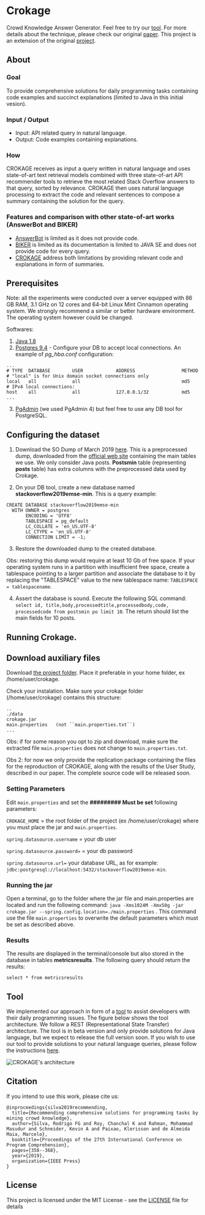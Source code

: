 # Crokage
Crowd Knowledge Answer Generator. Feel free to try our [tool](http://isel.ufu.br:9000/). For more details about the technique, please check our original [paper](https://dl.acm.org/citation.cfm?id=3339130). This project is an extension of the original [project](https://github.com/muldon/CROKAGE-replication-package).

## About

### Goal
To provide comprehensive solutions for daily programming tasks containing code examples and succinct explanations (limited to Java in this initial vesion). 

### Input / Output
- Input: API related query in natural language.
- Output: Code examples containing explanations.  

### How
CROKAGE receives as input a query written in natural language and uses state-of-art text retrieval models combined with three state-of-art API recommender tools to retrieve the most related Stack Overflow answers to that query, sorted by relevance. CROKAGE then uses natural language processing to extract the code and relevant sentences to compose a summary containing the solution for the query.  

### Features and comparison with other state-of-art works (AnswerBot and BIKER)
- [AnswerBot](https://dl.acm.org/citation.cfm?id=3155650) is limited as it does not provide code.
- [BIKER](https://dl.acm.org/citation.cfm?id=3238191) is limited as its documentation is limited to JAVA SE and does not provide code for every query.
- [CROKAGE](https://dl.acm.org/citation.cfm?id=3339130) address both limitations by providing relevant code and explanations in form of summaries.

## Prerequisites

Note: all the experiments were conducted over a server equipped with 86 GB RAM, 3.1 GHz on 12 cores and 64-bit Linux Mint Cinnamon operating system. We strongly recommend a similar or better hardware environment. The operating system however could be changed. 

Softwares:
1. [Java 1.8] 
2. [Postgres 9.4] - Configure your DB to accept local connections. An example of *pg_hba.conf* configuration:

```
...
# TYPE  DATABASE        USER            ADDRESS                 METHOD
# "local" is for Unix domain socket connections only
local   all             all                                     md5
# IPv4 local connections:
host    all             all             127.0.0.1/32            md5
...
```
3. [PgAdmin] (we used PgAdmin 4) but feel free to use any DB tool for PostgreSQL. 


## Configuring the dataset
1. Download the SO Dump of March 2019 [here](http://lascam.facom.ufu.br/companion/crokageemse/StackOverflow2019-emse-with-bert.backup). This is a preprocessed dump, downloaded from the [official web site](https://archive.org/details/stackexchange)  containing the main tables we use. We only consider Java posts. **Postsmin** table (representing **posts** table) has extra columns with the preprocessed data used by Crokage. 

2. On your DB tool, create a new database named **stackoverflow2019emse-min**. This is a query example:
```
CREATE DATABASE stackoverflow2019emse-min
  WITH OWNER = postgres
       ENCODING = 'UTF8'
       TABLESPACE = pg_default
       LC_COLLATE = 'en_US.UTF-8'
       LC_CTYPE = 'en_US.UTF-8'
       CONNECTION LIMIT = -1;
```
3. Restore the downloaded dump to the created database. 

Obs: restoring this dump would require at least 10 Gb of free space. If your operating system runs in a partition with insufficient free space, create a tablespace pointing to a larger partition and associate the database to it by replacing the "TABLESPACE" value to the new tablespace name: `TABLESPACE = tablespacename`. 

4. Assert the database is sound. Execute the following SQL command: `select id, title,body,processedtitle,processedbody,code, processedcode from postsmin po limit 10`. The return should list the main fields for 10 posts. 



## Running Crokage.

## Download auxiliary files
Download [the project folder](https://drive.google.com/drive/folders/1-bGRPdJqV9ixJlbkFGJc3VS4s_nVKBdW?usp=sharing). Place it preferable in your home folder, ex /home/user/crokage. 

Check your instalation. Make sure your crokage folder (/home/user/crokage) contains this structure:

```.
..
./data 
crokage.jar
main.properties   (not ``main.properties.txt``) 
...
```
Obs: if for some reason you opt to zip and download, make sure the extracted file ``main.properties`` does not change to ``main.properties.txt``. 

Obs 2: for now we only provide the replication package containing the files for the reproduction of CROKAGE, along with the results of the User Study, described in our paper. The complete source code will be released soon. 



### Setting Parameters

Edit `main.properties` and set the **######### Must be set** following parameters: 

`CROKAGE_HOME` = the root folder of the project (ex /home/user/crokage) where you must place the jar and `main.properties`.

`spring.datasource.username` = your db user

`spring.datasource.password=` = your db password

`spring.datasource.url=` your database URL, as for example: `jdbc:postgresql://localhost:5432/stackoverflow2019emse-min`. 



### Running the jar 
Open a terminal, go to the folder where the jar file and main.properties are located and run the following command: `java -Xms1024M -Xmx50g -jar crokage.jar --spring.config.location=./main.properties` . This command use the file `main.properties` to overwrite the default parameters which must be set as described above.


### Results

The results are displayed in the terminal/console but also stored in the database in tables **metricsresults**. The following query should return the results:  
```
select * from metricsresults
```



## Tool
We implemented our approach in form of a [tool](http://isel.ufu.br:9000/) to assist developers with their daily programming issues. The figure below shows the tool architecture. We follow a REST (Representational State Transfer) architecture. The tool is in beta version and only provide solutions for Java language, but we expect to release the full version soon. If you wish to use our tool to provide solutions to your natural language queries, please follow the instructions [here](https://github.com/muldon/CROKAGE-replication-package#user-content-running-the-tool-mode-2---obtaining-the-solutions-via-rest-interface).

![CROKAGE's architecture](https://github.com/muldon/CROKAGE-replication-package/blob/master/tool-architecture.png)




## Citation

If you intend to use this work, please cite us:

```
@inproceedings{silva2019recommending,
  title={Recommending comprehensive solutions for programming tasks by mining crowd knowledge},
  author={Silva, Rodrigo FG and Roy, Chanchal K and Rahman, Mohammad Masudur and Schneider, Kevin A and Paixao, Klerisson and de Almeida Maia, Marcelo},
  booktitle={Proceedings of the 27th International Conference on Program Comprehension},
  pages={358--368},
  year={2019},
  organization={IEEE Press}
}
```



## License

This project is licensed under the MIT License - see the [LICENSE](LICENSE.txt) file for details


[Java 1.8]: http://www.oracle.com/technetwork/java/javase/downloads/jre8-downloads-2133155.html
[Postgres 9.4]: https://www.postgresql.org/download/
[PgAdmin]: https://www.pgadmin.org/download/



